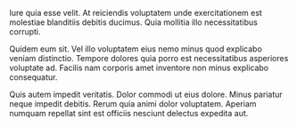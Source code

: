Iure quia esse velit. At reiciendis voluptatem unde exercitationem est molestiae blanditiis debitis ducimus. Quia mollitia illo necessitatibus corrupti.
 Quidem eum sit. Vel illo voluptatem eius nemo minus quod explicabo veniam distinctio. Tempore dolores quia porro est necessitatibus asperiores voluptate ad. Facilis nam corporis amet inventore non minus explicabo consequatur.
 Quis autem impedit veritatis. Dolor commodi ut eius dolore. Minus pariatur neque impedit debitis. Rerum quia animi dolor voluptatem. Aperiam numquam repellat sint est officiis nesciunt delectus expedita aut.